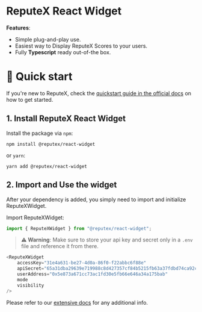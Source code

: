 # ReputeX React Widget

**Features**:

- Simple plug-and-play use.
- Easiest way to Display ReputeX Scores to your users.
- Fully **Typescript** ready out-of-the box.

# 🚀 Quick start

If you're new to ReputeX, check the [quickstart guide in the official docs](https://docs.reputex.io/) on how to get started.

## 1. Install ReputeX React Widget

Install the package via `npm`:

```shell
npm install @reputex/react-widget
```

or `yarn`:

```shell
yarn add @reputex/react-widget
```

## 2. Import and Use the widget

After your dependency is added, you simply need to import and initialize ReputeXWidget.

Import ReputeXWidget:

```js
import { ReputeXWidget } from "@reputex/react-widget";
```

> **⚠️ Warning**: Make sure to store your api key and secret only in a `.env` file and reference it from there.

```javascript
<ReputeXWidget
    accessKey="31e4a631-be27-4d0a-86f0-f22abbc6f88e"
    apiSecret="65a31dba29639e719988c8d427357cf84b5215fb63a37fdbd74ca92cd0edf857"
    userAddress="0x5e873a671cc73ac1fd30e5fb66e646a34a175bab"
    mode
    visibility
/>
```

Please refer to our [extensive docs](https://docs.reputex.io/) for any additional info.